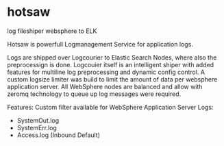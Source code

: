 # hotsaw
log fileshiper websphere to ELK 

Hotsaw is powerfull Logmanagement Service for application logs.

Logs are shipped over Logcourier to Elastic Search Nodes, where also the preprocessign is done.
Logcouier itself is an intelligent shiper with added features for multiline log preprocessing and dynamic config control.
A custom logsize limiter was build to limit the amount of data per websphere application server.
All WebSphere nodes are balanced and allow with zeromq technology to queue up log messages were required.

Features:
Custom filter available for WebSphere Application Server Logs:
- SystemOut.log
- SystemErr.log
- Access.log (Inbound Default)
